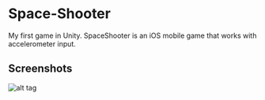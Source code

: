 # Space-Shooter
My first game in Unity. SpaceShooter is an iOS mobile game that works with accelerometer input.

## Screenshots

![alt tag](http://i.imgur.com/7309yjs.png)
